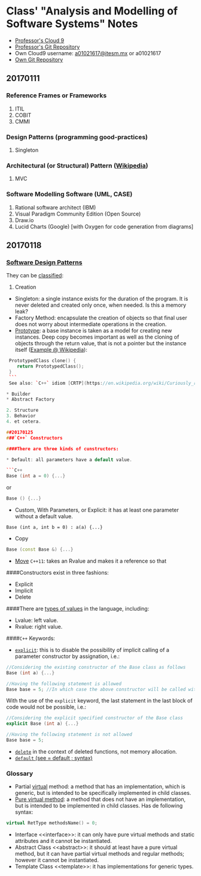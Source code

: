 # Class' "Analysis and Modelling of Software Systems" Notes
* [Professor's Cloud 9](https://ide.c9.io/ariellucien/poo2016)
* [Professor's Git Repository](https://github.com/ariellucien/AyMSS17_1)
* Own Cloud9 username: a01021617@itesm.mx or a01021617
* [Own Git Repository](https://github.com/jginsburgn/AnalysisAndModellingOfSoftwareSystems)

## 20170111
### Reference Frames or Frameworks
1. ITIL
2. COBIT
3. CMMI

### Design Patterns (programming good-practices)
1. Singleton

### Architectural (or Structural) Pattern ([Wikipedia](https://en.wikipedia.org/wiki/Architectural_pattern))
1. MVC

### Software Modelling Software (UML, CASE)
1. Rational software architect (IBM)
2. Visual Paradigm Community Edition (Open Source)
3. Draw.io
4. Lucid Charts (Google) [with Oxygen for code generation from diagrams]

## 20170118
### [Software Design Patterns](https://en.wikipedia.org/wiki/Software_design_pattern)
They can be [classified](https://en.wikipedia.org/wiki/Software_design_pattern#Classification_and_list):

1. Creation

  * Singleton: a single instance exists for the duration of the program. It is never deleted and created only once, when needed. Is this a memory leak?
  * Factory Method: encapsulate the creation of objects so that final user does not worry about intermediate operations in the creation.
  * [Prototype](https://en.wikipedia.org/wiki/Prototype_pattern): a base instance is taken as a model for creating new instances. Deep copy becomes important as well as the cloning of objects through the return value, that is not a pointer but the instance itself ([Example @ Wikipedia](https://en.wikipedia.org/wiki/Return_value_optimization#Summary)):

  
   ```c++
	PrototypedClass clone() {
	   return PrototypedClass();
	}
	```
	See also: `C++` idiom [CRTP](https://en.wikipedia.org/wiki/Curiously_recurring_template_pattern) or Curiously Recurring Template Pattern.

  * Builder
  * Abstract Factory

2. Structure
3. Behavior
4. et cetera.

##20170125
###`C++` Constructors

####There are three kinds of cunstructors:

* Default: all parameters have a default value.

```C++
Base (int a = 0) {...}
```
or
```C++
Base () {...}
```

* Custom, With Parameters, or Explicit: it has at least one parameter without a default value.

```C+
Base (int a, int b = 0) : a(a) {...}
```

* Copy

```C++
Base (const Base &) {...}
```

* [Move](http://en.cppreference.com/w/cpp/language/move_constructor) `C++11`: takes an Rvalue and makes it a reference so that 

####Constructors exist in three fashions:

* Explicit
* Implicit
* Delete

####There are [types of values](http://en.cppreference.com/w/cpp/language/value_category) in the language, including:

* Lvalue: left value.
* Rvalue: right value.

####`C++` Keywords:
* [`explicit`](http://en.cppreference.com/w/cpp/language/explicit): this is to disable the possibility of implicit calling of a parameter constructor by assignation, i.e.:

```C++
//Considering the existing constructor of the Base class as follows
Base (int a) {...}

//Having the following statement is allowed
Base base = 5; //In which case the above constructor will be called with a = 5
```

With the use of the `explicit` keyword, the last statement in the last block of code would not be possible, i.e.:

```C++
//Considering the explicit specified constructor of the Base class
explicit Base (int a) {...}

//Having the following statement is not allowed
Base base = 5;
```
* [`delete`](http://en.cppreference.com/w/cpp/language/function#Deleted_functions) in the context of deleted functions, not memory allocation.
* [`default` (see = default ; syntax)](http://en.cppreference.com/w/cpp/language/function#Function_definition)

### Glossary
* Partial [virtual](http://en.cppreference.com/w/cpp/language/virtual) method: a method that has an implementation, which is generic, but is intended to be specifically implemented in child classes.
* [Pure virtual method](http://en.cppreference.com/w/cpp/language/abstract_class): a method that does not have an implementation, but is intended to be implemented in child classes. Has de following syntax:

```C++
virtual RetType methodsName() = 0;
```
* Interface \<\<interface>>: it can only have pure virtual methods and static attributes and it cannot be instantiated.
* Abstract Class \<\<abstract>>: it should at least have a pure virtual method, but it can have partial virtual methods and regular methods; however it cannot be instantiated.
* Template Class \<\<template>>: it has implementations for generic types.
